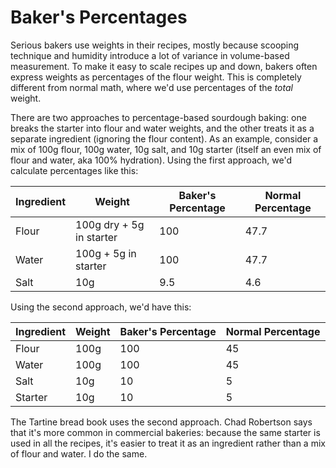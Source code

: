 # Baker's Percentages

Serious bakers use weights in their recipes, mostly because scooping technique
and humidity introduce a lot of variance in volume-based measurement. To make
it easy to scale recipes up and down, bakers often express weights as
percentages of the flour weight. This is completely different from normal
math, where we'd use percentages of the *total* weight.

There are two approaches to percentage-based sourdough baking: one breaks the
starter into flour and water weights, and the other treats it as a separate
ingredient (ignoring the flour content). As an example, consider a mix of 100g
flour, 100g water, 10g salt, and 10g starter (itself an even mix of flour and
water, aka 100% hydration). Using the first approach, we'd calculate
percentages like this:

| Ingredient | Weight | Baker's Percentage | Normal Percentage |
| ---------- | ------ | ------------------ | ----------------- |
| Flour      | 100g dry + 5g in starter | 100 | 47.7 |
| Water      | 100g + 5g in starter | 100 | 47.7 |
| Salt       | 10g | 9.5 | 4.6 |

Using the second approach, we'd have this:

| Ingredient | Weight | Baker's Percentage | Normal Percentage |
| ---------- | ------ | ------------------ | ----------------- |
| Flour      | 100g | 100 | 45 |
| Water      | 100g | 100 | 45 |
| Salt       | 10g | 10 | 5 |
| Starter       | 10g | 10 | 5 |

The Tartine bread book uses the second approach. Chad Robertson says that it's
more common in commercial bakeries: because the same starter is used in all the
recipes, it's easier to treat it as an ingredient rather than a mix of flour
and water. I do the same.
